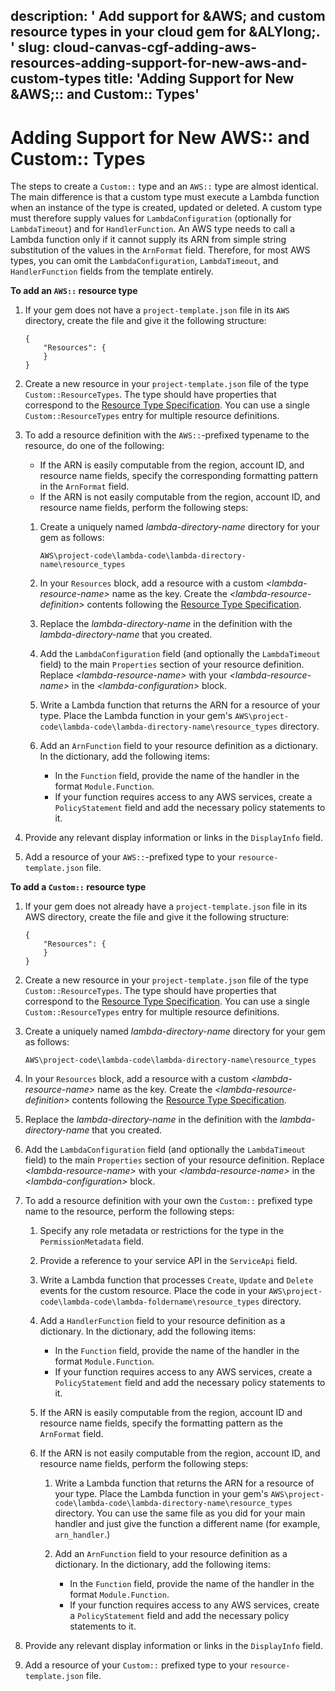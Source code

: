 description: ' Add support for &AWS; and custom resource types in your cloud gem for
  &ALYlong;. '
slug: cloud-canvas-cgf-adding-aws-resources-adding-support-for-new-aws-and-custom-types
title: 'Adding Support for New &AWS;:: and Custom:: Types'
---
# Adding Support for New AWS:: and Custom:: Types<a name="cloud-canvas-cgf-adding-aws-resources-adding-support-for-new-aws-and-custom-types"></a>

The steps to create a `Custom::` type and an `AWS::` type are almost identical\. The main difference is that a custom type must execute a Lambda function when an instance of the type is created, updated or deleted\. A custom type must therefore supply values for `LambdaConfiguration` \(optionally for `LambdaTimeout`\) and for `HandlerFunction`\. An AWS type needs to call a Lambda function only if it cannot supply its ARN from simple string substitution of the values in the `ArnFormat` field\. Therefore, for most AWS types, you can omit the `LambdaConfiguration`, `LambdaTimeout`, and `HandlerFunction` fields from the template entirely\.

**To add an `AWS::` resource type**

1. If your gem does not have a `project-template.json` file in its `AWS` directory, create the file and give it the following structure:

   ```
   {
       "Resources": {
       }
   }
   ```

1. Create a new resource in your `project-template.json` file of the type `Custom::ResourceTypes`\. The type should have properties that correspond to the [Resource Type Specification](cloud-canvas-cgf-adding-aws-resources-resource-type-specification.md)\. You can use a single `Custom::ResourceTypes` entry for multiple resource definitions\.

1. To add a resource definition with the `AWS::`\-prefixed typename to the resource, do one of the following:
   + If the ARN is easily computable from the region, account ID, and resource name fields, specify the corresponding formatting pattern in the `ArnFormat` field\.
   + If the ARN is not easily computable from the region, account ID, and resource name fields, perform the following steps:

   1. Create a uniquely named *lambda\-directory\-name* directory for your gem as follows:

      `AWS\project-code\lambda-code\lambda-directory-name\resource_types`

   1. In your `Resources` block, add a resource with a custom *<lambda\-resource\-name>* name as the key\. Create the *<lambda\-resource\-definition>* contents following the [Resource Type Specification](cloud-canvas-cgf-adding-aws-resources-resource-type-specification.md)\.

   1. Replace the *lambda\-directory\-name* in the definition with the *lambda\-directory\-name* that you created\.

   1. Add the `LambdaConfiguration` field \(and optionally the `LambdaTimeout` field\) to the main `Properties` section of your resource definition\. Replace *<lambda\-resource\-name>* with your *<lambda\-resource\-name>* in the *<lambda\-configuration>* block\.

   1. Write a Lambda function that returns the ARN for a resource of your type\. Place the Lambda function in your gem's `AWS\project-code\lambda-code\lambda-directory-name\resource_types` directory\.

   1. Add an `ArnFunction` field to your resource definition as a dictionary\. In the dictionary, add the following items:
      + In the `Function` field, provide the name of the handler in the format `Module.Function`\.
      + If your function requires access to any AWS services, create a `PolicyStatement` field and add the necessary policy statements to it\.

1. Provide any relevant display information or links in the `DisplayInfo` field\.

1. Add a resource of your `AWS::`\-prefixed type to your `resource-template.json` file\.

**To add a `Custom::` resource type**

1. If your gem does not already have a `project-template.json` file in its AWS directory, create the file and give it the following structure:

   ```
   {
       "Resources": {
       }
   }
   ```

1. Create a new resource in your `project-template.json` file of the type `Custom::ResourceTypes`\. The type should have properties that correspond to the [Resource Type Specification](cloud-canvas-cgf-adding-aws-resources-resource-type-specification.md)\. You can use a single `Custom::ResourceTypes` entry for multiple resource definitions\.

1. Create a uniquely named *lambda\-directory\-name* directory for your gem as follows:

   `AWS\project-code\lambda-code\lambda-directory-name\resource_types`

1. In your `Resources` block, add a resource with a custom *<lambda\-resource\-name>* name as the key\. Create the *<lambda\-resource\-definition>* contents following the [Resource Type Specification](cloud-canvas-cgf-adding-aws-resources-resource-type-specification.md)\.

1. Replace the *lambda\-directory\-name* in the definition with the *lambda\-directory\-name* that you created\.

1. Add the `LambdaConfiguration` field \(and optionally the `LambdaTimeout` field\) to the main `Properties` section of your resource definition\. Replace *<lambda\-resource\-name>* with your *<lambda\-resource\-name>* in the *<lambda\-configuration>* block\.

1. To add a resource definition with your own the `Custom::` prefixed type name to the resource, perform the following steps:

   1. Specify any role metadata or restrictions for the type in the `PermissionMetadata` field\.

   1. Provide a reference to your service API in the `ServiceApi` field\.

   1. Write a Lambda function that processes `Create`, `Update` and `Delete` events for the custom resource\. Place the code in your `AWS\project-code\lambda-code\lambda-foldername\resource_types` directory\.

   1. Add a `HandlerFunction` field to your resource definition as a dictionary\. In the dictionary, add the following items:
      + In the `Function` field, provide the name of the handler in the format `Module.Function`\.
      + If your function requires access to any AWS services, create a `PolicyStatement` field and add the necessary policy statements to it\.

   1. If the ARN is easily computable from the region, account ID and resource name fields, specify the formatting pattern as the `ArnFormat` field\.

   1. If the ARN is not easily computable from the region, account ID, and resource name fields, perform the following steps:

      1. Write a Lambda function that returns the ARN for a resource of your type\. Place the Lambda function in your gem's `AWS\project-code\lambda-code\lambda-directory-name\resource_types` directory\. You can use the same file as you did for your main handler and just give the function a different name \(for example, `arn_handler`\.\)

      1. Add an `ArnFunction` field to your resource definition as a dictionary\. In the dictionary, add the following items:
         + In the `Function` field, provide the name of the handler in the format `Module.Function`\.
         + If your function requires access to any AWS services, create a `PolicyStatement` field and add the necessary policy statements to it\.

1. Provide any relevant display information or links in the `DisplayInfo` field\.

1. Add a resource of your `Custom::` prefixed type to your `resource-template.json` file\.